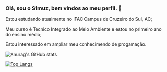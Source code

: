 ### Olá, sou o S1muz, bem vindos ao meu perfil. 🚀

Estou estudando atualmente no IFAC Campus de Cruzeiro do Sul, AC;

Meu curso é Tecnico Integrado ao Meio Ambiente e estou no primeiro ano do ensino médio;

Estou interessado em ampliar meu conhecimendo de progamação.

![Anurag's GitHub stats](https://github-readme-stats.vercel.app/api?username=anuraghazra&show_icons=true&theme=transparent)

[![Top Langs](https://github-readme-stats.vercel.app/api/top-langs/?username=anuraghazra&layout=pie)](https://github.com/anuraghazra/github-readme-stats)
